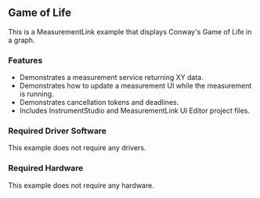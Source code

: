 ## Game of Life

This is a MeasurementLink example that displays Conway's Game of Life
in a graph.

### Features

- Demonstrates a measurement service returning XY data.
- Demonstrates how to update a measurement UI while the measurement is
  running.
- Demonstrates cancellation tokens and deadlines.
- Includes InstrumentStudio and MeasurementLink UI Editor project files.

### Required Driver Software

This example does not require any drivers.

### Required Hardware

This example does not require any hardware.
